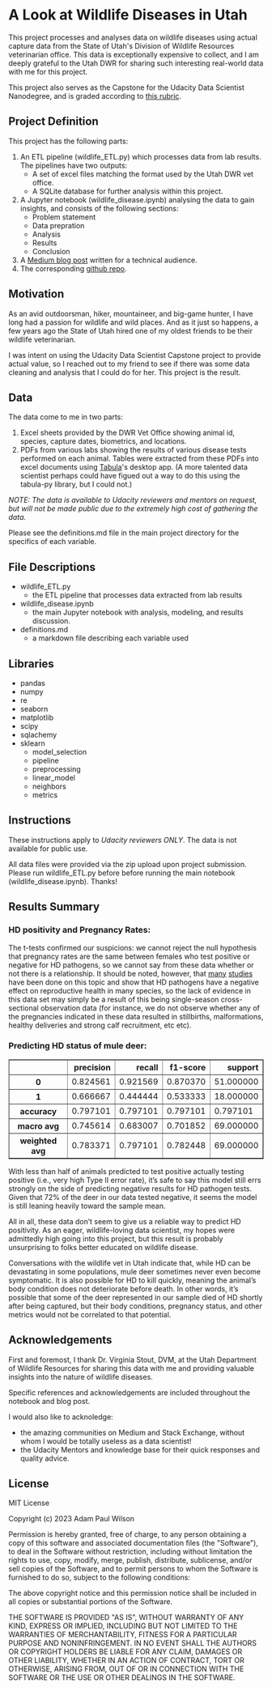 # A Look at Wildlife Diseases in Utah

This project processes and analyses data on wildlife diseases using actual capture data from the State of Utah's Division of Wildlife Resources veterinarian office. This data is exceptionally expensive to collect, and I am deeply grateful to the Utah DWR for sharing such interesting real-world data with me for this project. 

This project also serves as the Capstone for the Udacity Data Scientist Nanodegree, and is graded according to [this rubric](https://learn.udacity.com/nanodegrees/nd025/parts/cd1971/lessons/c20e1b63-c711-475b-b1ba-3ea987081193/concepts/c20e1b63-c711-475b-b1ba-3ea987081193-project-rubric). 

## Project Definition

This project has the following parts:
1. An ETL pipeline (wildlife_ETL.py) which processes data from lab results. The pipelines have two outputs:
    - A set of excel files matching the format used by the Utah DWR vet office. 
    - A SQLite database for further analysis within this project. 
2. A Jupyter notebook (wildlife_disease.ipynb) analysing the data to gain insights, and consists of the following sections:
    - Problem statement
    - Data prepration
    - Analysis
    - Results
    - Conclusion
3. A [Medium blog post](https://medium.com/@wilson.adamp/a-look-at-wildlife-diseases-in-utah-a5a025f90545) written for a technical audience. 
4. The corresponding [github repo](https://github.com/epistemetrica/utah_dwr_python). 

## Motivation

As an avid outdoorsman, hiker, mountaineer, and big-game hunter, I have long had a passion for wildlife and wild places. And as it just so happens, a few years ago the State of Utah hired one of my oldest friends to be their wildlife veterinarian. 

I was intent on using the Udacity Data Scientist Capstone project to provide actual value, so I reached out to my friend to see if there was some data cleaning and analysis that I could do for her. This project is the result. 

## Data

The data come to me in two parts:
1. Excel sheets provided by the DWR Vet Office showing animal id, species, capture dates, biometrics, and locations. 
2. PDFs from various labs showing the results of various disease tests performed on each animal. Tables were extracted from these PDFs into excel documents using [Tabula](https://tabula.technology/)'s desktop app. (A more talented data scientist perhaps could have figued out a way to do this using the tabula-py library, but I could not.)

*NOTE: The data is available to Udacity reviewers and mentors on request, but will not be made public due to the extremely high cost of gathering the data.*

Please see the definitions.md file in the main project directory for the specifics of each variable.

## File Descriptions
- wildlife_ETL.py
    - the ETL pipeline that processes data extracted from lab results
- wildlife_disease.ipynb
    - the main Jupyter notebook with analysis, modeling, and results discussion. 
- definitions.md
    - a markdown file describing each variable used

## Libraries 

- pandas
- numpy
- re
- seaborn
- matplotlib
- scipy
- sqlachemy
- sklearn 
    - model_selection
    - pipeline
    - preprocessing
    - linear_model
    - neighbors
    - metrics

## Instructions

These instructions apply to *Udacity reviewers ONLY*. The data is not available for public use.

All data files were provided via the zip upload upon project submission. Please run wildlife_ETL.py before before running the main notebook (wildlife_disease.ipynb). Thanks! 

## Results Summary

### HD positivity and Pregnancy Rates:

The t-tests confirmed our suspicions: we cannot reject the null hypothesis that pregnancy rates are the same between females who test positive or negative for HD pathogens, so we cannot say from these data whether or not there is a relationship. It should be noted, however, that [many](https://www.ncbi.nlm.nih.gov/pmc/articles/PMC8402076/) [studies](https://pubmed.ncbi.nlm.nih.gov/8001344/) have been done on this topic and show that HD pathogens have a negative effect on reproductive health in many species, so the lack of evidence in this data set may simply be a  result of this being single-season cross-sectional observation data (for instance, we do not observe whether any of the pregnancies indicated in these data resulted in stillbirths, malformations, healthy deliveries and strong calf recruitment, etc etc).

### Predicting HD status of mule deer: 
<div>
<style scoped>
    .dataframe tbody tr th:only-of-type {
        vertical-align: middle;
    }

    .dataframe tbody tr th {
        vertical-align: top;
    }

    .dataframe thead th {
        text-align: right;
    }
</style>
<table border="1" class="dataframe">
  <thead>
    <tr style="text-align: right;">
      <th></th>
      <th>precision</th>
      <th>recall</th>
      <th>f1-score</th>
      <th>support</th>
    </tr>
  </thead>
  <tbody>
    <tr>
      <th>0</th>
      <td>0.824561</td>
      <td>0.921569</td>
      <td>0.870370</td>
      <td>51.000000</td>
    </tr>
    <tr>
      <th>1</th>
      <td>0.666667</td>
      <td>0.444444</td>
      <td>0.533333</td>
      <td>18.000000</td>
    </tr>
    <tr>
      <th>accuracy</th>
      <td>0.797101</td>
      <td>0.797101</td>
      <td>0.797101</td>
      <td>0.797101</td>
    </tr>
    <tr>
      <th>macro avg</th>
      <td>0.745614</td>
      <td>0.683007</td>
      <td>0.701852</td>
      <td>69.000000</td>
    </tr>
    <tr>
      <th>weighted avg</th>
      <td>0.783371</td>
      <td>0.797101</td>
      <td>0.782448</td>
      <td>69.000000</td>
    </tr>
  </tbody>
</table>
</div>

With less than half of animals predicted to test positive actually testing positive (i.e., very high Type II error rate), it’s safe to say this model still errs strongly on the side of predicting negative results for HD pathogen tests. Given that 72% of the deer in our data tested negative, it seems the model is still leaning heavily toward the sample mean.

All in all, these data don’t seem to give us a reliable way to predict HD positivity. As an eager, wildlife-loving data scientist, my hopes were admittedly high going into this project, but this result is probably unsurprising to folks better educated on wildlife disease.

Conversations with the wildlife vet in Utah indicate that, while HD can be devastating in some populations, mule deer sometimes never even become symptomatic. It is also possible for HD to kill quickly, meaning the animal’s body condition does not deteriorate before death. In other words, it’s possible that some of the deer represented in our sample died of HD shortly after being captured, but their body conditions, pregnancy status, and other metrics would not be correlated to that potential.


## Acknowledgements

First and foremost, I thank Dr. Virginia Stout, DVM, at the Utah Department of Wildlife Resources for sharing this data with me and providing valuable insights into the nature of wildlife diseases. 

Specific references and acknowledgements are included throughout the notebook and blog post. 

I would also like to acknoledge:
- the amazing communities on Medium and Stack Exchange, without whom I would be totally useless as a data scientist!
- the Udacity Mentors and knowledge base for their quick responses and quality advice. 

## License

MIT License

Copyright (c) 2023 Adam Paul Wilson

Permission is hereby granted, free of charge, to any person obtaining a copy
of this software and associated documentation files (the "Software"), to deal
in the Software without restriction, including without limitation the rights
to use, copy, modify, merge, publish, distribute, sublicense, and/or sell
copies of the Software, and to permit persons to whom the Software is
furnished to do so, subject to the following conditions:

The above copyright notice and this permission notice shall be included in all
copies or substantial portions of the Software.

THE SOFTWARE IS PROVIDED "AS IS", WITHOUT WARRANTY OF ANY KIND, EXPRESS OR
IMPLIED, INCLUDING BUT NOT LIMITED TO THE WARRANTIES OF MERCHANTABILITY,
FITNESS FOR A PARTICULAR PURPOSE AND NONINFRINGEMENT. IN NO EVENT SHALL THE
AUTHORS OR COPYRIGHT HOLDERS BE LIABLE FOR ANY CLAIM, DAMAGES OR OTHER
LIABILITY, WHETHER IN AN ACTION OF CONTRACT, TORT OR OTHERWISE, ARISING FROM,
OUT OF OR IN CONNECTION WITH THE SOFTWARE OR THE USE OR OTHER DEALINGS IN THE
SOFTWARE.